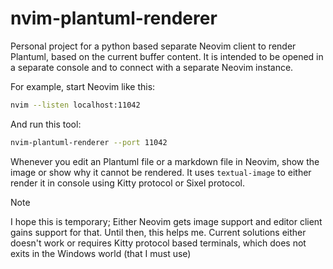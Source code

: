 # nvim-plantuml-renderer

Personal project for a python based separate Neovim client to render Plantuml,
based on the current buffer content. It is intended to be opened in a separate
console and to connect with a separate Neovim instance.

For example, start Neovim like this:

```sh
nvim --listen localhost:11042
```

And run this tool:

```sh
nvim-plantuml-renderer --port 11042
```

Whenever you edit an Plantuml file or a markdown file in Neovim, show the image or
show why it cannot be rendered. It uses `textual-image` to either render it in console
using Kitty protocol or Sixel protocol.

> [!NOTE]
> I hope this is temporary; Either Neovim gets image support and editor client
> gains support for that. Until then, this helps me. Current solutions either
> doesn't work or requires Kitty protocol based terminals, which does not exits
> in the Windows world (that I must use)
